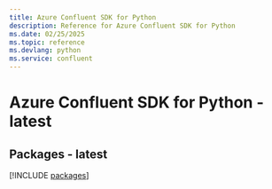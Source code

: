 ```yaml
---
title: Azure Confluent SDK for Python
description: Reference for Azure Confluent SDK for Python
ms.date: 02/25/2025
ms.topic: reference
ms.devlang: python
ms.service: confluent
---
```

# Azure Confluent SDK for Python - latest
## Packages - latest
[!INCLUDE [packages](confluent-index.md)]